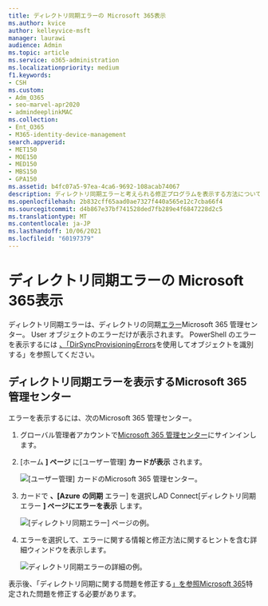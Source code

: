 ```yaml
---
title: ディレクトリ同期エラーの Microsoft 365表示
ms.author: kvice
author: kelleyvice-msft
manager: laurawi
audience: Admin
ms.topic: article
ms.service: o365-administration
ms.localizationpriority: medium
f1.keywords:
- CSH
ms.custom:
- Adm_O365
- seo-marvel-apr2020
- admindeeplinkMAC
ms.collection:
- Ent_O365
- M365-identity-device-management
search.appverid:
- MET150
- MOE150
- MED150
- MBS150
- GPA150
ms.assetid: b4fc07a5-97ea-4ca6-9692-108acab74067
description: ディレクトリ同期エラーと考えられる修正プログラムを表示する方法については、Microsoft 365 管理センター。
ms.openlocfilehash: 2b832cff65aad0ae7327f440a565e12c7cba66f4
ms.sourcegitcommit: d4b867e37bf741528ded7fb289e4f6847228d2c5
ms.translationtype: MT
ms.contentlocale: ja-JP
ms.lasthandoff: 10/06/2021
ms.locfileid: "60197379"
---
```

# <a name="view-directory-synchronization-errors-in-microsoft-365"></a>ディレクトリ同期エラーの Microsoft 365表示

ディレクトリ同期エラーは、ディレクトリの同期<a href="https://go.microsoft.com/fwlink/p/?linkid=2024339" target="_blank">エラー</a>Microsoft 365 管理センター。 User オブジェクトのエラーだけが表示されます。 PowerShell のエラーを表示するには [、「DirSyncProvisioningErrors](/azure/active-directory/hybrid/how-to-connect-syncservice-duplicate-attribute-resiliency)を使用してオブジェクトを識別する」を参照してください。

## <a name="view-directory-synchronization-errors-in-the-microsoft-365-admin-center"></a>ディレクトリ同期エラーを表示するMicrosoft 365 管理センター

エラーを表示するには、次のMicrosoft 365 管理センター。
  
1. グローバル管理者アカウントで[Microsoft 365 管理センター](https://admin.microsoft.com)にサインインします。 
    
2. [ホーム **] ページ** に[ユーザー管理] **カードが表示** されます。 
    
    ![[ユーザー管理] カードのMicrosoft 365 管理センター。](../media/060006e9-de61-49d5-8979-e77cda198e71.png)
  
3. カードで **、[Azure** **の同期** エラー] を選択しAD Connect[ディレクトリ同期エラー **] ページにエラーを表示** します。   
    
    ![[ディレクトリ同期エラー] ページの例。](../media/882094a3-80d3-4aae-b90b-78b27047974c.png)

4. エラーを選択して、エラーに関する情報と修正方法に関するヒントを含む詳細ウィンドウを表示します。

   ![ディレクトリ同期エラーの詳細の例。](../media/a6e302d4-6be7-4e3a-b4b5-81c5a2c02952.png)
  
表示後、「ディレクトリ同期に関する問題を修正する[」を参照Microsoft 365](fix-problems-with-directory-synchronization.md)特定された問題を修正する必要があります。